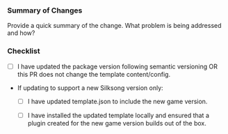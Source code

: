 ### Summary of Changes

Provide a quick summary of the change. What problem is being addressed and how?

### Checklist

* [ ] I have updated the package version following semantic versioning OR this PR does not change the template content/config.
* If updating to support a new Silksong version only:
  * [ ] I have updated template.json to include the new game version.
  * [ ] I have installed the updated template locally and ensured that a plugin created for the new game version builds out of the box.
  